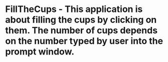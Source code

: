 # FillTheCups - This application is about filling the cups by clicking on them. The number of cups depends on the number typed by user into the prompt window.
